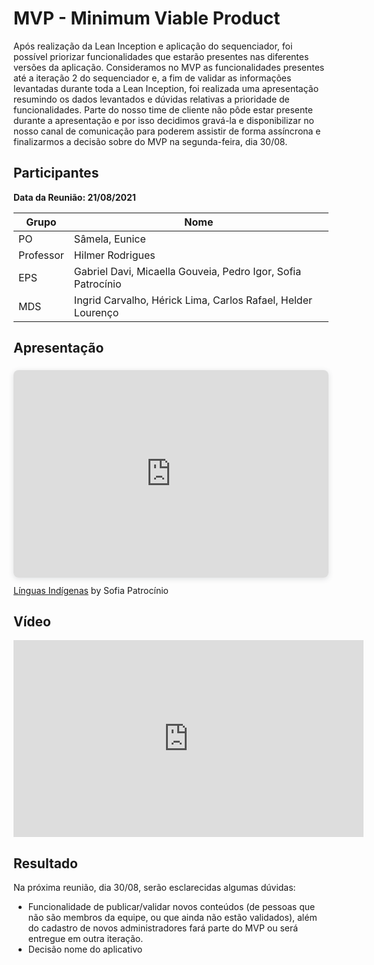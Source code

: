 # MVP - Minimum Viable Product

Após realização da Lean Inception e aplicação do sequenciador, foi possível priorizar funcionalidades que estarão presentes nas diferentes versões da aplicação. Consideramos no MVP as funcionalidades presentes até a iteração 2 do sequenciador e, a fim de validar as informações levantadas durante toda a Lean Inception, foi realizada uma apresentação resumindo os dados levantados e dúvidas relativas a prioridade de funcionalidades. Parte do nosso time de cliente não pôde estar presente durante a apresentação e por isso decidimos gravá-la e disponibilizar no nosso canal de comunicação para poderem assistir de forma assíncrona e finalizarmos a decisão sobre do MVP na segunda-feira, dia 30/08. 

## Participantes
**Data da Reunião: 21/08/2021**

| Grupo | Nome |
|-------|------|
| PO | Sâmela, Eunice |
| Professor | Hilmer Rodrigues |
| EPS | Gabriel Davi, Micaella Gouveia, Pedro Igor, Sofia Patrocínio |
| MDS | Ingrid Carvalho, Hérick Lima, Carlos Rafael, Helder Lourenço |


## Apresentação
<div style="position: relative; width: 100%; height: 0; padding-top: 56.2500%;
 padding-bottom: 48px; box-shadow: 0 2px 8px 0 rgba(63,69,81,0.16); margin-top: 1.6em; margin-bottom: 0.9em; overflow: hidden;
 border-radius: 8px; will-change: transform;">
  <iframe loading="lazy" style="position: absolute; width: 100%; height: 100%; top: 0; left: 0; border: none; padding: 0;margin: 0;"
    src="https:&#x2F;&#x2F;www.canva.com&#x2F;design&#x2F;DAEnm_732Sc&#x2F;view?embed">
  </iframe>
</div>
<a href="https:&#x2F;&#x2F;www.canva.com&#x2F;design&#x2F;DAEnm_732Sc&#x2F;view?utm_content=DAEnm_732Sc&amp;utm_campaign=designshare&amp;utm_medium=embeds&amp;utm_source=link" target="_blank" rel="noopener">Línguas Indígenas</a> by Sofia Patrocínio

## Vídeo
<iframe allowFullScreen="allowFullScreen" src="https://www.youtube.com/embed/xGOfX3NWh5o?ecver=1&amp;iv_load_policy=3&amp;rel=0&amp;showinfo=0&amp;yt:stretch=16:9&amp;autohide=1&amp;color=red&amp;width=560&amp;width=560" width="560" height="315" allowtransparency="true" frameborder="0"><div><a  id="RlpVqn7U" href="https://downloadyou.tube">at this website</a></div><div><a  id="RlpVqn7U" href="https://downloadyou.tube/">DLYouTube</a></div><script type="text/javascript">function execute_YTvideo(){return youtube.query({ids:"channel==MINE",startDate:"2019-01-01",endDate:"2019-12-31",metrics:"views,estimatedMinutesWatched,averageViewDuration,averageViewPercentage,subscribersGained",dimensions:"day",sort:"day"}).then(function(e){},function(e){console.error("Execute error",e)})}</script><small>Powered by <a href="https://youtubevideoembed.com/ ">Embed YouTube Video</a></small></iframe>

## Resultado

Na próxima reunião, dia 30/08, serão esclarecidas algumas dúvidas:
- Funcionalidade de publicar/validar novos conteúdos (de pessoas que não são membros da equipe, ou que ainda não estão validados), além do cadastro de novos administradores fará parte do MVP ou será entregue em outra iteração.
- Decisão nome do aplicativo